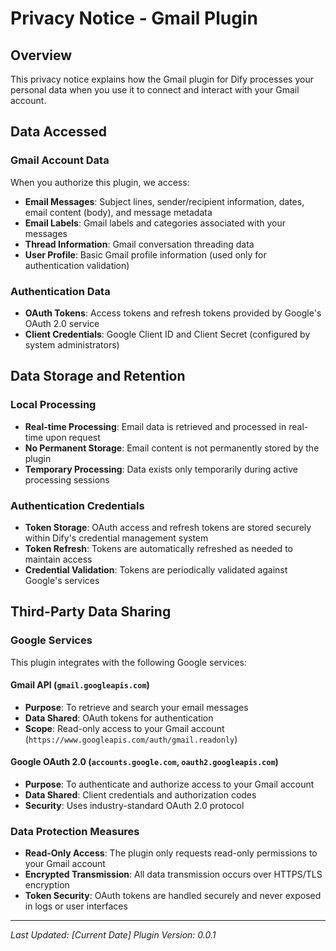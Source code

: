 # Privacy Notice - Gmail Plugin

## Overview

This privacy notice explains how the Gmail plugin for Dify processes your personal data when you use it to connect and interact with your Gmail account.

## Data Accessed

### Gmail Account Data
When you authorize this plugin, we access:

- **Email Messages**: Subject lines, sender/recipient information, dates, email content (body), and message metadata
- **Email Labels**: Gmail labels and categories associated with your messages
- **Thread Information**: Gmail conversation threading data
- **User Profile**: Basic Gmail profile information (used only for authentication validation)

### Authentication Data
- **OAuth Tokens**: Access tokens and refresh tokens provided by Google's OAuth 2.0 service
- **Client Credentials**: Google Client ID and Client Secret (configured by system administrators)

## Data Storage and Retention

### Local Processing
- **Real-time Processing**: Email data is retrieved and processed in real-time upon request
- **No Permanent Storage**: Email content is not permanently stored by the plugin
- **Temporary Processing**: Data exists only temporarily during active processing sessions

### Authentication Credentials
- **Token Storage**: OAuth access and refresh tokens are stored securely within Dify's credential management system
- **Token Refresh**: Tokens are automatically refreshed as needed to maintain access
- **Credential Validation**: Tokens are periodically validated against Google's services

## Third-Party Data Sharing

### Google Services
This plugin integrates with the following Google services:

#### Gmail API (`gmail.googleapis.com`)
- **Purpose**: To retrieve and search your email messages
- **Data Shared**: OAuth tokens for authentication
- **Scope**: Read-only access to your Gmail account (`https://www.googleapis.com/auth/gmail.readonly`)

#### Google OAuth 2.0 (`accounts.google.com`, `oauth2.googleapis.com`)
- **Purpose**: To authenticate and authorize access to your Gmail account
- **Data Shared**: Client credentials and authorization codes
- **Security**: Uses industry-standard OAuth 2.0 protocol

### Data Protection Measures
- **Read-Only Access**: The plugin only requests read-only permissions to your Gmail account
- **Encrypted Transmission**: All data transmission occurs over HTTPS/TLS encryption
- **Token Security**: OAuth tokens are handled securely and never exposed in logs or user interfaces

---

*Last Updated: [Current Date]*
*Plugin Version: 0.0.1*
